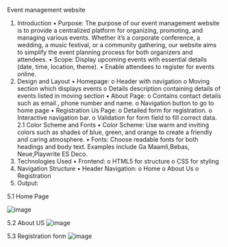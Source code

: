 Event management website
1. Introduction
•	Purpose: 
The purpose of our event management website is to provide a centralized platform for organizing, promoting, and managing various events. Whether it’s a corporate conference, a wedding, a music festival, or a community gathering, our website aims to simplify the event planning process for both organizers and attendees.
•	Scope: Display upcoming events with essential details (date, time, location, theme).
•	Enable attendees to register for events online.
2. Design and Layout
•	Homepage:
o	Header with navigation
o	Moving section which displays events
o	Details description containing details of events listed in moving section
•	About Page:
o	Contains contact details such as email , phone number and name.
o	Navigation button to go to home page
•	Registration Us Page:
o	Detailed form for registration.
o	Interactive navigation bar. 
o	Validation for form field to fill correct data.
2.1 Color Scheme and Fonts
•	Color Scheme: Use warm and inviting colors such as shades of blue, green, and orange to create a friendly and caring atmosphere.
•	Fonts: Choose readable fonts for both headings and body text. Examples include Ga Maamli,Bebas, Neue,Playwrite ES Deco.
3. Technologies Used
•	Frontend:
o	HTML5 for structure
o	CSS for styling 
4. Navigation Structure
•	Header Navigation:
o	Home
o	About Us
o	Registration 
5. Output:

5.1 Home Page
 
![image](https://github.com/Ashish-More-Code/Simple-HTML-Page/assets/88304882/cbb9144e-c734-4b18-b496-0317bac64369)


5.2 About US
 ![image](https://github.com/Ashish-More-Code/Simple-HTML-Page/assets/88304882/c8e6edf7-2e20-497a-8882-5a9f3341c9c6)


5.3 Registration form
 ![image](https://github.com/Ashish-More-Code/Simple-HTML-Page/assets/88304882/65d64805-a53c-4b2c-a72a-d202410d04d6)

